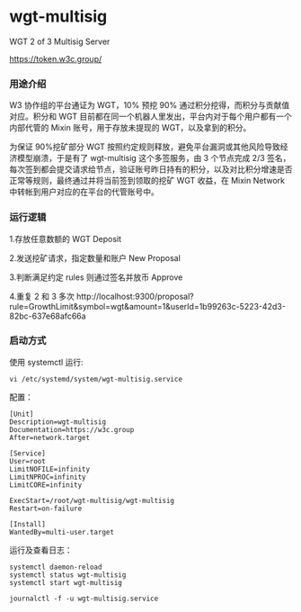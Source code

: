# wgt-multisig

WGT 2 of 3 Multisig Server

https://token.w3c.group/

### 用途介绍

W3 协作组的平台通证为 WGT，10% 预挖 90% 通过积分挖得，而积分与贡献值对应。积分和 WGT 目前都在同一个机器人里发出，平台内对于每个用户都有一个内部代管的 Mixin 账号，用于存放未提现的 WGT，以及拿到的积分。

为保证 90%挖矿部分 WGT 按照约定规则释放，避免平台漏洞或其他风险导致经济模型崩溃，于是有了 wgt-multisig 这个多签服务，由 3 个节点完成 2/3 签名，每次签到都会提交请求给节点，验证账号昨日持有的积分，以及对比积分增速是否正常等规则，最终通过并将当前签到领取的挖矿 WGT 收益，在 Mixin Network 中转帐到用户对应的在平台的代管账号中。

### 运行逻辑

1.存放任意数额的 WGT
Deposit

2.发送挖矿请求，指定数量和账户
New Proposal

3.判断满足约定 rules 则通过签名并放币
Approve

4.重复 2 和 3 多次
http://localhost:9300/proposal?rule=GrowthLimit&symbol=wgt&amount=1&userId=1b99263c-5223-42d3-82bc-637e68afc66a

### 启动方式

使用 systemctl 运行:

```
vi /etc/systemd/system/wgt-multisig.service
```

配置：

```
[Unit]
Description=wgt-multisig
Documentation=https://w3c.group
After=network.target

[Service]
User=root
LimitNOFILE=infinity
LimitNPROC=infinity
LimitCORE=infinity

ExecStart=/root/wgt-multisig/wgt-multisig
Restart=on-failure

[Install]
WantedBy=multi-user.target
```

运行及查看日志：

```
systemctl daemon-reload
systemctl status wgt-multisig
systemctl start wgt-multisig

journalctl -f -u wgt-multisig.service
```
